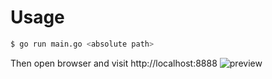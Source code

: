 # Usage

```bash
$ go run main.go <absolute path>
```
Then open browser and visit http://localhost:8888
![preview](https://github.com/ylxb23/filewalker/tree/go1.15/imgs/filewalker.png)
